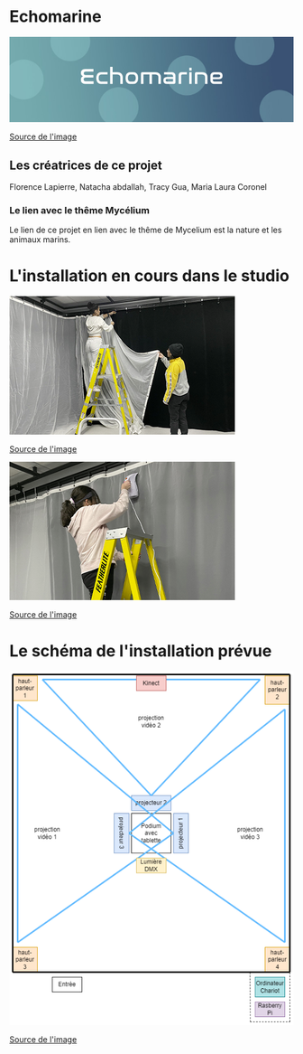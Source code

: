 # Echomarine
![banniere photo](https://github.com/MeganeRanger/H23_V13_inspirations_RANGER/blob/main/Mycelium/Echomarine/media/echomarine_banniere_page_projet.jpeg)

[Source de l'image](https://tim-montmorency.com/2023/projets/Echomarine/docs/web/index.html)

## Les créatrices de ce projet
Florence Lapierre, Natacha abdallah, Tracy Gua, Maria Laura Coronel

### Le lien avec le thême Mycélium 
Le lien de ce projet en lien avec le thême de Mycelium est la nature et les animaux marins.

# L'installation en cours dans le studio

![installation en cours](https://github.com/MeganeRanger/H23_V13_inspirations_RANGER/blob/main/Mycelium/Echomarine/media/installation_en_cours_01.png)

[Source de l'image](https://tim-montmorency.com/2023/projets/Echomarine/docs/web/index.html)

![installation en cours](https://github.com/MeganeRanger/H23_V13_inspirations_RANGER/blob/main/Mycelium/Echomarine/media/installation_en_cours_02.png)

[Source de l'image](https://tim-montmorency.com/2023/projets/Echomarine/docs/web/index.html)

# Le schéma de l'installation prévue
![schema installation](https://github.com/MeganeRanger/H23_V13_inspirations_RANGER/blob/main/Mycelium/Echomarine/media/schema_installation.png)

[Source de l'image](https://tim-montmorency.com/2023/projets/Echomarine/docs/web/index.html)
